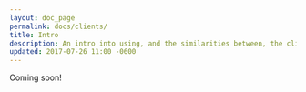 ```yaml
---
layout: doc_page
permalink: docs/clients/
title: Intro
description: An intro into using, and the similarities between, the clients provided by NTwitch
updated: 2017-07-26 11:00 -0600
---
```


Coming soon!









































